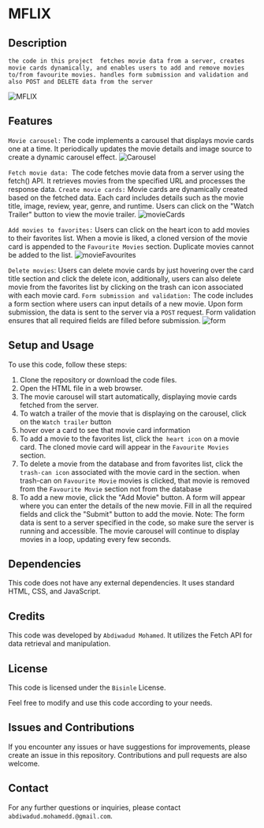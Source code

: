 # MFLIX

## Description

`the code in this project  fetches movie data from a server, creates movie cards dynamically, and enables users to add and remove movies to/from favourite movies. handles form submission and validation and also
POST and DELETE data from the server`

![MFLIX](https://github.com/Bisinle/Phase-1-Project-MFLIX/assets/121357281/e29b1fed-1abf-455d-89ce-754d9ea95093)




## Features

`Movie carousel:` The code implements a carousel that displays movie cards one at a time. It periodically updates the movie details and image source to create a dynamic carousel effect.
![Carousel](https://github.com/Bisinle/Phase-1-Project-MFLIX/assets/121357281/35685d14-dfea-4470-b7d1-a37872b3968d)




`Fetch movie data: `The code fetches movie data from a server using the fetch() API. It retrieves movies from the specified URL and processes the response data.
`Create movie cards:` Movie cards are dynamically created based on the fetched data. Each card includes details such as the movie title, image, review, year, genre, and runtime. Users can click on the "Watch Trailer" button to view the movie trailer.
![movieCards](https://github.com/Bisinle/Phase-1-Project-MFLIX/assets/121357281/e102260b-3468-4640-be9a-e8fa0223fbf5)




`Add movies to favorites:` Users can click on the heart icon to add movies to their favorites list. When a movie is liked, a cloned version of the movie card is appended to the `Favourite Movies` section. Duplicate movies cannot be added to the list.
![movieFavourites](https://github.com/Bisinle/Phase-1-Project-MFLIX/assets/121357281/67932f05-a450-4053-9f5e-b91ddb17e2c9)



`Delete movies`: Users can delete movie cards by just hovering over the card title section and click the delete icon, additionally, users can also delete movie from the favorites list by clicking on the trash can icon associated with each movie card.
`Form submission and validation:` The code includes a form section where users can input details of a new movie. Upon form submission, the data is sent to the server via a `POST` request. Form validation ensures that all required fields are filled before submission.
![form](https://github.com/Bisinle/Phase-1-Project-MFLIX/assets/121357281/4a5e1180-0bec-4bb5-9b37-56c34947e2df)




## Setup and Usage

To use this code, follow these steps:

1. Clone the repository or download the code files.
2. Open the HTML file in a web browser.
3. The movie carousel will start automatically, displaying movie cards fetched from the server.
4. To watch a trailer of the movie that is displaying on the carousel, click on the `Watch trailer` button
5. hover over a card to see that movie card information
6. To add a movie to the favorites list, click the` heart icon` on a movie card. The cloned movie card will appear in the `Favourite Movies` section.
7. To delete a movie from the database and from favorites list, click the `trash-can icon` associated with the movie card in the section. when trash-can on `Favourite Movie` movies is clicked, that movie is removed from the `Favourite Movie` section not from the database
8. To add a new movie, click the "Add Movie" button. A form will appear where you can enter the details of the new movie. Fill in all the required fields and click the "Submit" button to add the movie. Note: The form data is sent to a server specified in the code, so make sure the server is running and accessible.
   The movie carousel will continue to display movies in a loop, updating every few seconds.

## Dependencies

This code does not have any external dependencies. It uses standard HTML, CSS, and JavaScript.

## Credits

This code was developed by `Abdiwadud Mohamed`. It utilizes the Fetch API for data retrieval and manipulation.

## License

This code is licensed under the `Bisinle` License.

Feel free to modify and use this code according to your needs.

## Issues and Contributions

If you encounter any issues or have suggestions for improvements, please create an issue in this repository. Contributions and pull requests are also welcome.

## Contact

For any further questions or inquiries, please contact `abdiwadud.mohamedd.@gmail.com`.
